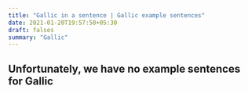```yaml
---
title: "Gallic in a sentence | Gallic example sentences"
date: 2021-01-20T19:57:50+05:30
draft: falses
summary: "Gallic"
---
```

## Unfortunately, we have no example sentences for Gallic                 
